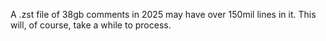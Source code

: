 A .zst file of 38gb comments in 2025 may have over 150mil lines in it. This will, of course, take a while to process.
